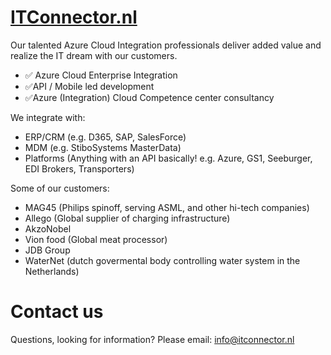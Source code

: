 # [ITConnector.nl](https://wwww.itconnector.nl)

Our talented Azure Cloud Integration professionals deliver added value and realize the IT dream with our customers. 
- ✅ Azure Cloud Enterprise Integration
- ✅API / Mobile led development
- ✅Azure (Integration) Cloud Competence center consultancy

We integrate with:
- ERP/CRM (e.g. D365, SAP, SalesForce)
- MDM (e.g. StiboSystems MasterData)
- Platforms (Anything with an API basically! e.g. Azure, GS1, Seeburger, EDI Brokers, Transporters)

Some of our customers:
- MAG45 (Philips spinoff, serving ASML, and other hi-tech companies)
- Allego (Global supplier of charging infrastructure)
- AkzoNobel
- Vion food (Global meat processor)
- JDB Group
- WaterNet (dutch govermental body controlling water system in the Netherlands)

# Contact us
Questions, looking for information? Please email: info@itconnector.nl
